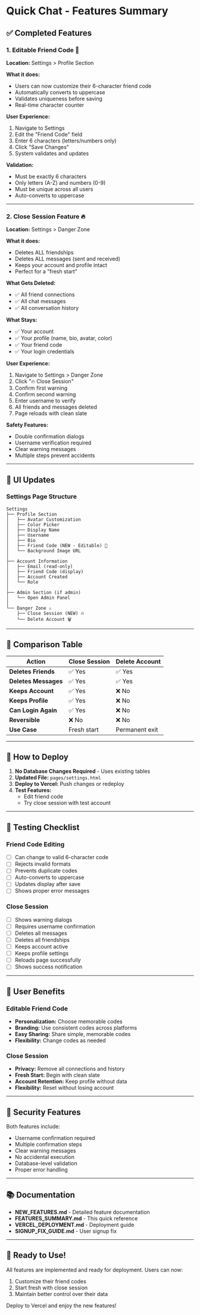 # Quick Chat - Features Summary

## ✅ Completed Features

### 1. Editable Friend Code 🔑
**Location:** Settings > Profile Section

**What it does:**
- Users can now customize their 6-character friend code
- Automatically converts to uppercase
- Validates uniqueness before saving
- Real-time character counter

**User Experience:**
1. Navigate to Settings
2. Edit the "Friend Code" field
3. Enter 6 characters (letters/numbers only)
4. Click "Save Changes"
5. System validates and updates

**Validation:**
- Must be exactly 6 characters
- Only letters (A-Z) and numbers (0-9)
- Must be unique across all users
- Auto-converts to uppercase

---

### 2. Close Session Feature 🔥
**Location:** Settings > Danger Zone

**What it does:**
- Deletes ALL friendships
- Deletes ALL messages (sent and received)
- Keeps your account and profile intact
- Perfect for a "fresh start"

**What Gets Deleted:**
- ✅ All friend connections
- ✅ All chat messages
- ✅ All conversation history

**What Stays:**
- ✅ Your account
- ✅ Your profile (name, bio, avatar, color)
- ✅ Your friend code
- ✅ Your login credentials

**User Experience:**
1. Navigate to Settings > Danger Zone
2. Click "🔥 Close Session"
3. Confirm first warning
4. Confirm second warning
5. Enter username to verify
6. All friends and messages deleted
7. Page reloads with clean slate

**Safety Features:**
- Double confirmation dialogs
- Username verification required
- Clear warning messages
- Multiple steps prevent accidents

---

## 🎨 UI Updates

### Settings Page Structure

```
Settings
├── Profile Section
│   ├── Avatar Customization
│   ├── Color Picker
│   ├── Display Name
│   ├── Username
│   ├── Bio
│   ├── Friend Code (NEW - Editable) 🔑
│   └── Background Image URL
│
├── Account Information
│   ├── Email (read-only)
│   ├── Friend Code (display)
│   ├── Account Created
│   └── Role
│
├── Admin Section (if admin)
│   └── Open Admin Panel
│
└── Danger Zone ⚠️
    ├── Close Session (NEW) 🔥
    └── Delete Account 🗑️
```

---

## 🔄 Comparison Table

| Action | Close Session | Delete Account |
|--------|---------------|----------------|
| **Deletes Friends** | ✅ Yes | ✅ Yes |
| **Deletes Messages** | ✅ Yes | ✅ Yes |
| **Keeps Account** | ✅ Yes | ❌ No |
| **Keeps Profile** | ✅ Yes | ❌ No |
| **Can Login Again** | ✅ Yes | ❌ No |
| **Reversible** | ❌ No | ❌ No |
| **Use Case** | Fresh start | Permanent exit |

---

## 🚀 How to Deploy

1. **No Database Changes Required** - Uses existing tables
2. **Updated File:** `pages/settings.html`
3. **Deploy to Vercel:** Push changes or redeploy
4. **Test Features:** 
   - Edit friend code
   - Try close session with test account

---

## 📝 Testing Checklist

### Friend Code Editing
- [ ] Can change to valid 6-character code
- [ ] Rejects invalid formats
- [ ] Prevents duplicate codes
- [ ] Auto-converts to uppercase
- [ ] Updates display after save
- [ ] Shows proper error messages

### Close Session
- [ ] Shows warning dialogs
- [ ] Requires username confirmation
- [ ] Deletes all messages
- [ ] Deletes all friendships
- [ ] Keeps account active
- [ ] Keeps profile settings
- [ ] Reloads page successfully
- [ ] Shows success notification

---

## 🎯 User Benefits

### Editable Friend Code
- **Personalization:** Choose memorable codes
- **Branding:** Use consistent codes across platforms
- **Easy Sharing:** Share simple, memorable codes
- **Flexibility:** Change codes as needed

### Close Session
- **Privacy:** Remove all connections and history
- **Fresh Start:** Begin with clean slate
- **Account Retention:** Keep profile without data
- **Flexibility:** Reset without losing account

---

## 🔐 Security Features

Both features include:
- Username confirmation required
- Multiple confirmation steps
- Clear warning messages
- No accidental execution
- Database-level validation
- Proper error handling

---

## 📚 Documentation

- **NEW_FEATURES.md** - Detailed feature documentation
- **FEATURES_SUMMARY.md** - This quick reference
- **VERCEL_DEPLOYMENT.md** - Deployment guide
- **SIGNUP_FIX_GUIDE.md** - User signup fix

---

## 🎉 Ready to Use!

All features are implemented and ready for deployment. Users can now:
1. Customize their friend codes
2. Start fresh with close session
3. Maintain better control over their data

Deploy to Vercel and enjoy the new features!

